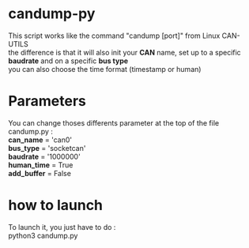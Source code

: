 # candump-py
This script works like the command "candump [port]" from Linux CAN-UTILS<br/>
the difference is that it will also init your **CAN** name, set up to a specific **baudrate** and on a specific **bus type**<br/>
you can also choose the time format (timestamp or human)<br/>

# Parameters
You can change thoses differents parameter at the top of the file candump.py :<br/>
**can_name** = 'can0'<br/>
**bus_type** = 'socketcan'<br/>
**baudrate** = '1000000'<br/>
**human_time** = True<br/>
**add_buffer** = False<br/>

# how to launch
To launch it, you just have to do :<br/>
python3 candump.py<br/>

